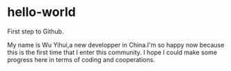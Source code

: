 # hello-world
First step to Github.

My name is Wu Yihui,a new developper in China.I'm so happy now because this is the first time that I enter this community.
I hope I could make some progress here in terms of coding and cooperations.
